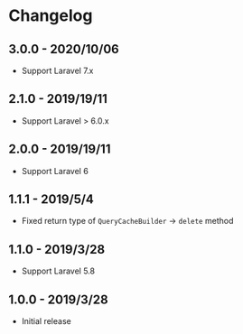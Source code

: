 # Changelog  

## 3.0.0 - 2020/10/06

- Support Laravel 7.x

## 2.1.0 - 2019/19/11

- Support Laravel > 6.0.x

## 2.0.0 - 2019/19/11

- Support Laravel 6

## 1.1.1 - 2019/5/4

- Fixed return type of `QueryCacheBuilder` -> `delete` method

## 1.1.0 - 2019/3/28

- Support Laravel 5.8

## 1.0.0 - 2019/3/28

- Initial release

